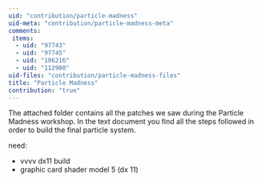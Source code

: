 ```yaml
---
uid: "contribution/particle-madness"
uid-meta: "contribution/particle-madness-meta"
comments: 
 items: 
  - uid: "97743"
  - uid: "97745"
  - uid: "106216"
  - uid: "112900"
uid-files: "contribution/particle-madness-files"
title: "Particle Madness"
contribution: "true"
---
```


The attached folder contains all the patches we saw during the Particle Madness workshop.
In the text document you find all the steps followed in order to build the final particle system.

need:
- vvvv dx11 build
- graphic card shader model 5 (dx 11)